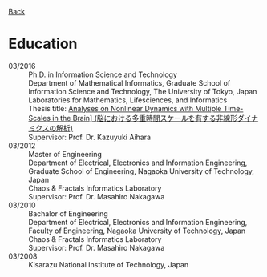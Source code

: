 [Back](index.md) 

# Education

<dl>
<dt>03/2016</dt>
<dd>Ph.D. in Information Science and Technology</br>
    Department of Mathematical Informatics, Graduate School of Information Science and Technology, The University of Tokyo, Japan</br>
    Laboratories for Mathematics, Lifesciences, and Informatics</br>
    Thesis title: <a href="https://repository.dl.itc.u-tokyo.ac.jp/records/48069#.YpQgr-7itPb">Analyses on Nonlinear Dynamics with Multiple Time-Scales in the Brain] (脳における多重時間スケールを有する非線形ダイナミクスの解析)</a></br>
    Supervisor: Prof. Dr. Kazuyuki Aihara</dd>
<dt>03/2012</dt>
<dd>Master of Engineering</br>
    Department of Electrical, Electronics and Information Engineering, Graduate School of Engineering, Nagaoka University of Technology, Japan</br>
    Chaos & Fractals Informatics Laboratory</br>
    Supervisor: Prof. Dr. Masahiro Nakagawa</dd></dd>
<dt>03/2010</dt>
<dd>Bachalor of Engineering</br>
    Department of Electrical, Electronics and Information Engineering, Faculty of Engineering, Nagaoka University of Technology, Japan</br>
    Chaos & Fractals Informatics Laboratory</br>
    Supervisor: Prof. Dr. Masahiro Nakagawa</dd></dd>
<dt>03/2008</dt>
<dd>Kisarazu National Institute of Technology, Japan</dd>
</dl>
